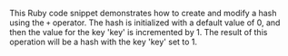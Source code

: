 This Ruby code snippet demonstrates how to create and modify a hash using the `+` operator. The hash is initialized with a default value of 0, and then the value for the key 'key' is incremented by 1. The result of this operation will be a hash with the key 'key' set to 1.